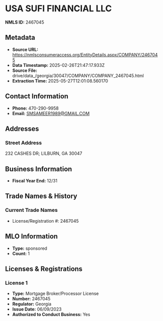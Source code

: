 # USA SUFI FINANCIAL LLC

**NMLS ID:** 2467045

## Metadata
- **Source URL:** https://nmlsconsumeraccess.org/EntityDetails.aspx/COMPANY/2467045
- **Data Timestamp:** 2025-02-26T21:47:17.933Z
- **Source File:** drive/data_/georgia/30047/COMPANY/COMPANY_2467045.html
- **Extraction Time:** 2025-05-27T12:01:08.560170

## Contact Information
- **Phone:** 470-290-9958
- **Email:** SMSAMEER1989@GMAIL.COM

## Addresses
### Street Address
232 CASHES DR; LILBURN, GA 30047

## Business Information
- **Fiscal Year End:** 12/31

## Trade Names & History
### Current Trade Names
- License/Registration #: 2467045

## MLO Information
- **Type:** sponsored
- **Count:** 1

## Licenses & Registrations

### License 1
- **Type:** Mortgage Broker/Processor License
- **Number:** 2467045
- **Regulator:** Georgia
- **Issue Date:** 06/09/2023
- **Authorized to Conduct Business:** Yes
